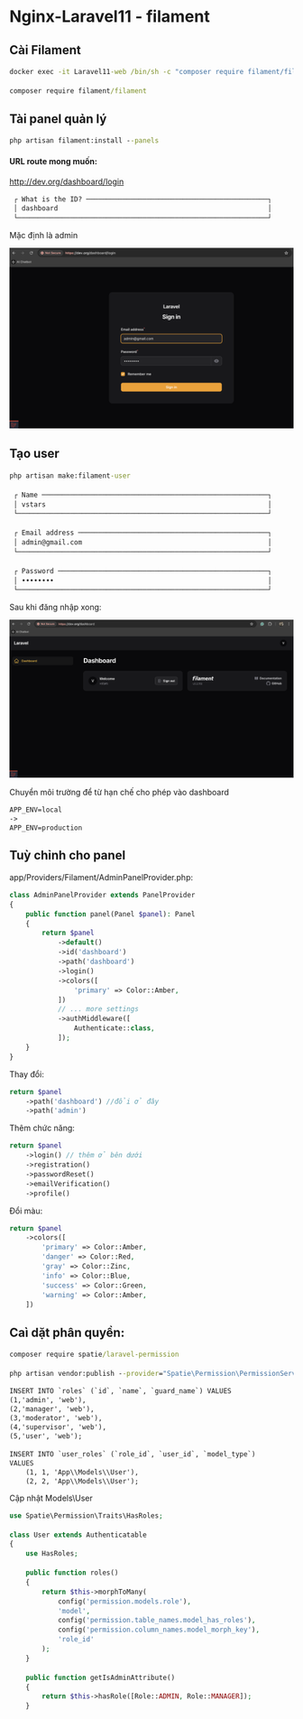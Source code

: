 # Nginx-Laravel11 - filament

## Cài Filament
```cmd
docker exec -it Laravel11-web /bin/sh -c "composer require filament/filament"

composer require filament/filament
```

## Tài panel quản lý
```cmd
php artisan filament:install --panels
```

#### URL route mong muốn:
http://dev.org/dashboard/login
```cmd
 ┌ What is the ID? ─────────────────────────────────────────────┐
 │ dashboard                                                    │
 └──────────────────────────────────────────────────────────────┘
```
Mặc định là admin

![Login panel](./img/login-panel.png)

## Tạo user
```cmd
php artisan make:filament-user

 ┌ Name ────────────────────────────────────────────────────────┐
 │ vstars                                                       │
 └──────────────────────────────────────────────────────────────┘

 ┌ Email address ───────────────────────────────────────────────┐
 │ admin@gmail.com                                              │
 └──────────────────────────────────────────────────────────────┘

 ┌ Password ────────────────────────────────────────────────────┐
 │ ••••••••                                                     │
 └──────────────────────────────────────────────────────────────┘
```

Sau khi đăng nhập xong:

![Login panel](./img/dashboard-panel.png)

Chuyển môi trường để từ hạn chế cho phép vào dashboard

```env
APP_ENV=local 
->
APP_ENV=production 
```

## Tuỳ chỉnh cho panel

app/Providers/Filament/AdminPanelProvider.php:

```php
class AdminPanelProvider extends PanelProvider
{
    public function panel(Panel $panel): Panel
    {
        return $panel
            ->default()
            ->id('dashboard')
            ->path('dashboard')
            ->login()
            ->colors([
                'primary' => Color::Amber,
            ])
            // ... more settings
            ->authMiddleware([
                Authenticate::class,
            ]);
    }
}
```

Thay đổi:
```php
return $panel
    ->path('dashboard') //đổi ở đây
    ->path('admin') 
```

Thêm chức năng:
```php
return $panel
    ->login() // thêm ở bên dưới
    ->registration() 
    ->passwordReset() 
    ->emailVerification() 
    ->profile()
```

Đổi màu:
```php
return $panel
    ->colors([
        'primary' => Color::Amber,
        'danger' => Color::Red,
        'gray' => Color::Zinc,
        'info' => Color::Blue,
        'success' => Color::Green,
        'warning' => Color::Amber,
    ])
```

## Caì dặt phân quyền:
```cmd
composer require spatie/laravel-permission

php artisan vendor:publish --provider="Spatie\Permission\PermissionServiceProvider"
```

```mysql
INSERT INTO `roles` (`id`, `name`, `guard_name`) VALUES
(1,'admin', 'web'),
(2,'manager', 'web'),
(3,'moderator', 'web'),
(4,'supervisor', 'web'),
(5,'user', 'web');

INSERT INTO `user_roles` (`role_id`, `user_id`, `model_type`)
VALUES
    (1, 1, 'App\\Models\\User'),
    (2, 2, 'App\\Models\\User');
```

Cập nhật Models\User
```php
use Spatie\Permission\Traits\HasRoles;

class User extends Authenticatable
{
    use HasRoles; 

    public function roles()
    {
        return $this->morphToMany(
            config('permission.models.role'),
            'model',
            config('permission.table_names.model_has_roles'),
            config('permission.column_names.model_morph_key'),
            'role_id'
        );
    }

    public function getIsAdminAttribute()
    {
        return $this->hasRole([Role::ADMIN, Role::MANAGER]);
    }
```